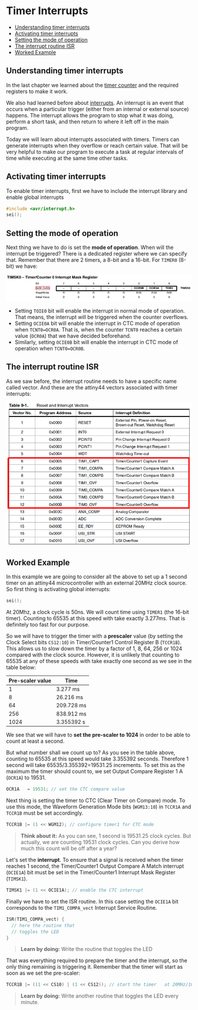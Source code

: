 # Timer Interrupts

* [Understanding timer interrupts](#understanding-timer-interrupts)
* [Activating timer interrupts](#activating-timer-interrupts)
* [Setting the mode of operation](#setting-the-mode-of-operation)
* [The interrupt routine ISR](#the-interrupt-routine-isr)
* [Worked Example](#worked-example)

## Understanding timer interrupts

In the last chapter we learned about the [timer counter](timercounter.md) and the required registers to make it work. 

We also had learned before about [interrupts](interrupts.md). An interrupt is an event that occurs when a particular trigger (either from an internal or external source) happens. The interrupt allows the program to stop what it was doing, perform a short task, and then return to where it left off in the main program.

Today we will learn about interrupts associated with timers. Timers can generate interrupts when they overflow or reach certain value. That will be very helpful to make our program to execute a task at regular intervals of time while executing at the same time other tasks.

## Activating timer interrupts

To enable timer interrupts, first we have to include the interrupt library and enable global interrupts

```c
#include <avr/interrupt.h>
sei();
```

## Setting the mode of operation

Next thing we have to do is set the **mode of operation**. When will the interrupt be triggered? There is a dedicated register where we can specify that. Remember that there are 2 timers, a 8-bit and a 16-bit. For `TIMER0` (8-bit) we have:

![](img/timercounter/timsk0.png)

* Setting `TOIE0` bit will enable the interrupt in normal mode of operation. That means, the interrupt will be triggered when the counter overflows.
* Setting `OCIE0A` bit will enable the interrupt in CTC mode of operation when `TCNT0=OCR0A`. That is, when the counter `TCNT0` reaches a certain value (`OCR0A`) that we have decided beforehand.
* Similarly, setting `OCIE0B` bit will enable the interrupt in CTC mode of operation when `TCNT0=OCR0B`.

## The interrupt routine ISR

As we saw before, the interrupt routine needs to have a specific name called vector. And these are the attiny44 vectors associated with timer interrupts:

![](img/timercounter/vectors.png)

## Worked Example

In this example we are going to consider all the above to set up a 1 second timer on an attiny44 microcontroller with an external 20MHz clock source. So first thing is activating global interrupts:

```c
sei();
```

At 20Mhz, a clock cycle is 50ns. We will count time using `TIMER1` (the 16-bit timer). Counting to 65535 at this speed with take exactly 3.277ms. That is definitely too fast for our purpose. 

So we will have to trigger the timer with a **prescaler** value (by setting the Clock Select bits `CS12:10`) in Timer/Counter1 Control Register B (`TCCR1B`). This allows us to slow down the timer by a factor of 1, 8, 64, 256 or 1024 compared with the clock source. However, it is unlikely that counting to 65535 at any of these speeds with take exactly one second as we see in the table below:

| Pre-scaler value | Time       |
| ---------------- | ---------- |
| 1                | 3.277 ms   |
| 8                | 26.216 ms  |
| 64               | 209.728 ms |
| 256              | 838.912 ms |
| 1024             | 3.355392 s |

We see that we will have to **set the pre-scaler to 1024** in order to be able to count at least a second.

But what number shall we count up to? As you see in the table above, counting to 65535 at this speed would take 3.355392 seconds. Therefore 1 second will take 65535/3.355392=19531.25 increments. To set this as the maximum the timer should count to, we set Output Compare Register 1 A (`OCR1A`) to 19531.

```c
OCR1A   = 19531; // set the CTC compare value
```

Next thing is setting the timer to CTC (Clear Timer on Compare) mode. To use this mode, the Waveform Generation Mode bits (`WGM13:10`) in `TCCR1A` and `TCCR1B` must be set accordingly.

```c
TCCR1B |= (1 << WGM12); // configure timer1 for CTC mode
```

> **Think about it:** As you can see, 1 second is 19531.25 clock cycles. But actually, we are counting 19531 clock cycles. Can you derive how much this count will be off after a year?

Let's set the **interrupt**. To ensure that a signal is received when the timer reaches 1 second, the Timer/Counter1 Output Compare A Match interrupt (`OCIE1A`) bit must be set in the Timer/Counter1 Interrupt Mask Register (`TIMSK1`).

```c
TIMSK1 |= (1 << OCIE1A); // enable the CTC interrupt
```

Finally we have to set the ISR routine. In this case setting the `OCIE1A` bit corresponds to the `TIM1_COMPA_vect` Interrupt Service Routine.

```c
ISR(TIM1_COMPA_vect) {
  // here the routine that
  // toggles the LED
}
```

> **Learn by doing:** Write the routine that toggles the LED

That was everything required to prepare the timer and the interrupt, so the only thing remaining is triggering it. Remember that the timer will start as soon as we set the pre-scaler:

```c
TCCR1B |= ((1 << CS10) | (1 << CS12)); // start the timer   at 20MHz/1024
```

> **Learn by doing:** Write another routine that toggles the LED every minute.
